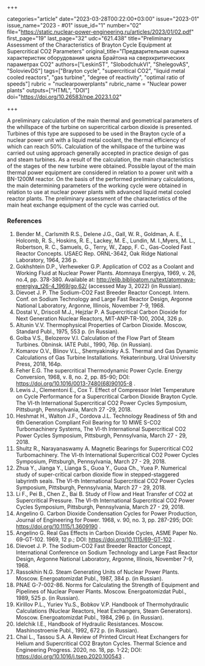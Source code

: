 +++

categories="article"
date="2023-03-28T00:22:00+03:00"
issue="2023-01"
issue_name="2023 - #01"
issue_id="1"
number="02"
file="https://static.nuclear-power-engineering.ru/articles/2023/01/02.pdf"
first_page="19"
last_page="32"
udc="621.438"
title="Preliminary Assessment of the Characteristics of Brayton Cycle Equipment at Supercritical CO2 Parameters"
original_title="Предварительная оценка характеристик оборудования цикла Брайтона на сверхкритических параметрах СО2"
authors=["LeskinST", "SlobodchukVI", "ShelegovAS", "SolovievDS"]
tags=["Brayton cycle", "supercritical CO2", "liquid metal cooled reactors", "gas turbine", "degree of reactivity", "optimal ratio of speeds"]
rubric = "nuclearpowerplants"
rubric_name = "Nuclear power plants"
outputs=["HTML", "DOI"]
doi="https://doi.org/10.26583/npe.2023.1.02"

+++

A preliminary calculation of the main thermal and geometrical parameters of the whillspace of the turbine on supercritical carbon dioxide is presented. Turbines of this type are supposed to be used in the Brayton cycle of a nuclear power unit with a liquid metal coolant, the thermal efficiency of which can reach 50%. Calculation of the whillspace of the turbine was carried out using approach generally accepted in practice design of gas and steam turbines. As a result of the calculation, the main characteristics of the stages of the new turbine were obtained. Possible layout of the main thermal power equipment are considered in relation to a power unit with a BN-1200M reactor. On the basis of the performed preliminary calculations, the main determining parameters of the working cycle were obtained in relation to use at nuclear power plants with advanced liquid metal cooled reactor plants. The preliminary assessment of the characteristics of the main heat exchange equipment of the cycle was carried out.

### References

1. Bender M., Carlsmith R.S., Delene J.G., Gall, W. R., Goldman, A. E., Holcomb, R. S., Hoskins, R. E., Lackey, M. E., Lundin, M. I.,Myers, M. L., Robertson, R. C., Samuels, G., Terry, W., Zapp, F. C., Gas-Cooled Fast Reactor Concepts. USAEC Rep. ORNL-3642, Oak Ridge National Laboratory, 1964, 236 p.
2. Gokhshtein D.P., Verheweker G.P. Application of CO2  as a Coolant and Working Fluid at Nuclear Power Plants. Atomnaya Energiya, 1969, v. 26, no.4, pp. 378-380. Available at: http://elib.biblioatom.ru/text/atomnaya-energiya_t26-4_1969/go,62/ (accessed May 3, 2022) (in Russian).
3. Dievoеt J. P. The Sodium-CO2 Fast Breeder Reactor Concept. Intern. Conf. on Sodium Technology and Large Fast Reactor Design, Argonne National Laboratory, Argonne, Illinois, November 7-9, 1968.
4. Dostal V., Driscoll M.J., Hejzlar P. A Supercritical Carbon Dioxide for Next Generation Nuclear Reactors, MIT-ANP-TR-100, 2004, 326 p.
5. Altunin V.V. Thermophysical Properties of Carbon Dioxide. Moscow, Standard Publ., 1975, 553 p. (in Russian).
6. Golba V.S., Belozerov V.I. Calculation of the Flow Part of Steam Turbines. Obninsk. IATE Publ., 1990, 76p. (in Russian).
7. Komarov O.V., Blinov V.L., Shemyakinsky A.S. Thermal and Gas Dynamic Calculations of Gas Turbine Installations. Yekaterinburg. Ural University Press, 2018, 164p.
8. Feher E.G. The supercritical Thermodynamic Power Cycle. Energy Conversion, 1968, v. 8, no. 2, pp. 85-90; DOI: https://doi.org/10.1016/0013-7480(68)90105-8 .
9. Lewis J., Clementoni E., Cox T. Effect of Compressor Inlet Temperature on Cycle Performance for a Supercritical Carbon Dioxide Brayton Cycle. The VI-th International Supercritical CO2  Power Cycles Symposium, Pittsburgh, Pennsylvania, March 27 -29, 2018.
10. Heshmat H., Walton J.F., Cordova J.L. Technology Readiness of 5th and 6th Generation Compliant Foil Bearing for 10 MWE S-CO2  Turbomachinery Systems, The VI-th International Supercritical CO2  Power Cycles Symposium, Pittsburgh, Pennsylvania, March 27 - 29, 2018.
11. Shultz R., Narayanaswamy A. Magnetic Bearings for Supercritical CO2 Turbomachinery. The VI-th International Supercritical CO2 Power Cycles Symposium, Pittsburgh, Pennsylvania, March 27 - 29, 2018.
12. Zhua Y., Jianga Y., Lianga S., Guoa Y., Guoa Ch., Yuea P. Numerical study of super-critical carbon dioxide flow in stepped-staggered labyrinth seals. The VI-th International Supercritical CO2 Power Cycles Symposium, Pittsburgh, Pennsylvania, March 27 - 29, 2018.
13. Li F., Pei B., Chen Z., Bai B. Study of Flow and Heat Transfer of CO2  at Supercritical Pressure. The VI-th International Supercritical CO2 Power Cycles Symposium, Pittsburgh, Pennsylvania, March 27 - 29, 2018.
14. Angelino G. Carbon Dioxide Condensation Cycles for Power Production, Journal of Engineering for Power. 1968, v. 90, no. 3, pp. 287-295; DOI: https://doi.org/10.1115/1.3609190 .
15. Angelino G. Real Gas Effects in Carbon Dioxide Cycles, ASME Paper No. 69-GT-102. 1969, 12 p.; DOI: https://doi.org/10.1115/69-GT-102 .
16. Dievoеt J. P. The Sodium-CO2  Fast Breeder Reactor Concept, International Conference on Sodium Technology and Large Fast Reactor Design, Argonne National Laboratory, Argonne, Illinois, November 7-9, 1968.
17. Rassokhin N.G. Steam Generating Units of Nuclear Power Plants. Moscow. Energoatomizdat Publ., 1987, 384 p. (in Russian).
18. PNAE G-7-002-86. Norms for Calculating the Strength of Equipment and Pipelines of Nuclear Power Plants. Moscow. Energoatomizdat Publ., 1989, 525 p. (in Russian).
19. Kirillov P.L., Yuriev Yu.S., Bobkov V.P. Handbook of Thermohydraulic Calculations (Nuclear Reactors, Heat Exchangers, Steam Generators). Moscow. Energoatomizdat Publ., 1984, 296 p. (in Russian).
20. Idelchik I.E., Handbook of Hydraulic Resistances. Moscow. Mashinostroenie Publ., 1992, 672 p. (in Russian).
21. Chai L., Tassou S.A. A Review of Printed Circuit Heat Exchangers for Helium and Supercritical CO2  Brayton Cycles. Thermal Science and Engineering Progress. 2020, no. 18, pp. 1-22; DOI: https://doi.org/10.1016/j.tsep.2020.100543 .